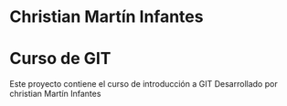 # Christian Martín Infantes
# Curso de GIT

Este proyecto contiene el curso de introducción a GIT
Desarrollado por christian Martín Infantes
